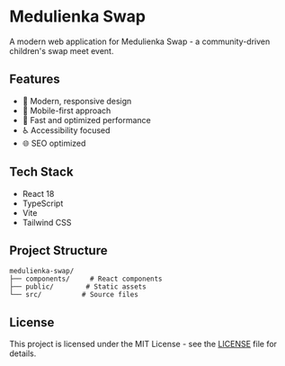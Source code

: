 # Medulienka Swap

A modern web application for Medulienka Swap - a community-driven children's swap meet event.

## Features

- 🎨 Modern, responsive design
- 📱 Mobile-first approach
- 🚀 Fast and optimized performance
- ♿ Accessibility focused
- 🌐 SEO optimized

## Tech Stack

- React 18
- TypeScript
- Vite
- Tailwind CSS

## Project Structure

```
medulienka-swap/
├── components/     # React components
├── public/        # Static assets
└── src/          # Source files
```

## License

This project is licensed under the MIT License - see the [LICENSE](LICENSE) file for details.
